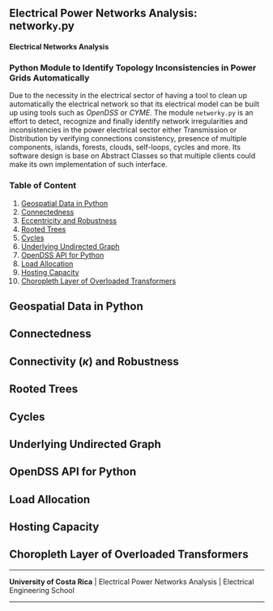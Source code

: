 ## Electrical Power Networks Analysis: network`y`.py

#### Electrical Networks Analysis
### Python Module to Identify Topology Inconsistencies in Power Grids Automatically

Due to the necessity in the electrical sector of having a tool to clean up automatically the electrical network so that its electrical model can be built up using tools such as *OpenDSS* or *CYME*. The module `networky.py` is an effort to detect, recognize and finally identify network irregularities and inconsistencies in the power electrical sector either Transmission or Distribution by verifying connections consistency, presence of multiple components, islands, forests, clouds, self-loops, cycles and more. Its software design is base on Abstract Classes so that multiple clients could make its own implementation of such interface.

### Table of Content
1. [Geospatial Data in Python](#geo-python)
1. [Connectedness](#connectivity)
1. [Eccentricity and Robustness](#eccent-robustness)
1. [Rooted Trees](#trees)
1. [Cycles](#cycles)
1. [Underlying Undirected Graph](#under-graph)
1. [OpenDSS API for Python](#opendss)
1. [Load Allocation](#loads)
1. [Hosting Capacity](#hosting)
1. [Choropleth Layer of Overloaded Transformers](#overload-trans)


## Geospatial Data in Python <a anchor="anchor" id="geo-python"></a>

## Connectedness <a anchor="anchor" id="connectivity"></a>

## Connectivity ($\kappa$) and Robustness <a anchor="anchor" id="eccent-robustness"></a>

## Rooted Trees <a anchor="anchor" id="trees"></a>

## Cycles <a anchor="anchor" id="cycles"></a>

## Underlying Undirected Graph <a anchor="anchor" id="under-graph"></a>

## OpenDSS API for Python <a anchor="anchor" id="opendss"></a>

## Load Allocation <a anchor="anchor" id="loads"></a>

## Hosting Capacity <a anchor="anchor" id="hosting"></a>

## Choropleth Layer of Overloaded Transformers <a anchor="anchor" id="overload-trans"></a>

---

**University of Costa Rica** | Electrical Power Networks Analysis | Electrical Engineering School

---